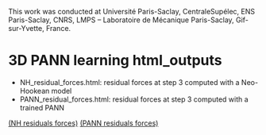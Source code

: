 This work was conducted at Université Paris-Saclay, CentraleSupélec, ENS Paris-Saclay, CNRS, LMPS – Laboratoire de Mécanique Paris-Saclay, Gif-sur-Yvette, France.

# 3D PANN learning html_outputs
- NH_residual_forces.html: residual forces at step 3 computed with a Neo-Hookean model
- PANN_residual_forces.html: residual forces at step 3 computed with a trained PANN


[(NH residuals forces)](https://cjailin.github.io/html_outputs/3D_PANN_learning/NH_residual_forces.html)
[(PANN residuals forces)](https://cjailin.github.io/html_outputs/3D_PANN_learning/PANN_residual_forces.html)

